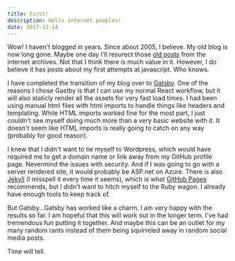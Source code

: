 ```yaml
---
title: First!
description: Hello internet peoples!
date: 2017-12-14
---
```


Wow! I haven't blogged in years. Since about 2005, I believe. My old blog is now long gone. Maybe one day I'll resurect those [old posts](https://web.archive.org/web/*/http://mctphysics.com/) from the internet archives. Not that I think there is much value in it. However, I do believe it has posts about my first attempts at javascript. Who knows.

I have completed the transition of my blog over to [Gatsby](https://www.gatsbyjs.org/). One of the reasons I chose Gastby is that I can use my normal React workflow, but it will also staticly render all the assets for very fast load times. I had been using manual html files with html imports to handle things like headers and templating. While HTML imports worked fine for the most part, I just couldn't see myself doing much more than a very basic website with it. It doesn't seem like HTML imports is really going to catch on any way (probably for good reason).

I knew that I didn't want to tie myself to Wordpress, which would have required me to get a domain name or link away from my GitHub profile page. Nevermind the issues with security. And if I was going to go with a server rendered site, it would probably be ASP.net on Azure. There is also [Jekyll](https://jekyllrb.com/) (I misspell it every time it seems), which is what [GitHub Pages](https://help.github.com/articles/using-jekyll-as-a-static-site-generator-with-github-pages/) recommends, but I didn't want to hitch myself to the Ruby wagon. I already have enough tools to keep track of.

But Gatsby...Gatsby has worked like a charm. I am very happy with the results so far. I am hopeful that this will work out in the longer term. I've had tremendous fun putting it together. And maybe this can be an outlet for my many random rants instead of them being squirreled away in random social media posts.

Time will tell.
